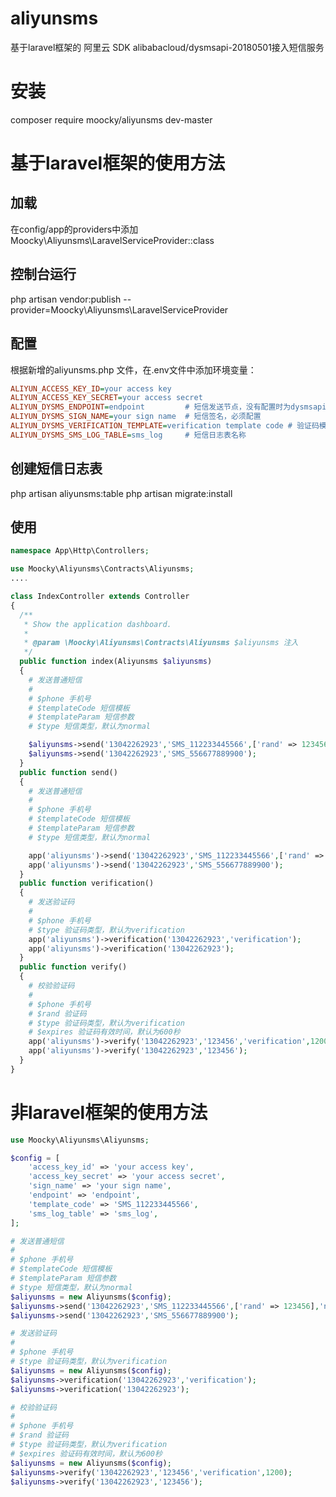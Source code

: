 # aliyunsms
基于laravel框架的 阿里云 SDK alibabacloud/dysmsapi-20180501接入短信服务

# 安装

composer require moocky/aliyunsms dev-master

# 基于laravel框架的使用方法

## 加载
在config/app的providers中添加 Moocky\Aliyunsms\LaravelServiceProvider::class

## 控制台运行

php artisan vendor:publish --provider=Moocky\Aliyunsms\LaravelServiceProvider

## 配置
根据新增的aliyunsms.php 文件，在.env文件中添加环境变量：
```INI
ALIYUN_ACCESS_KEY_ID=your access key
ALIYUN_ACCESS_KEY_SECRET=your access secret
ALIYUN_DYSMS_ENDPOINT=endpoint         # 短信发送节点，没有配置时为dysmsapi.aliyuncs.com
ALIYUN_DYSMS_SIGN_NAME=your sign name  # 短信签名，必须配置
ALIYUN_DYSMS_VERIFICATION_TEMPLATE=verification template code # 验证码模板代码，不发送验证可不配置
ALIYUN_DYSMS_SMS_LOG_TABLE=sms_log     # 短信日志表名称
```

## 创建短信日志表
php artisan aliyunsms:table
php artisan migrate:install

## 使用
```PHP
namespace App\Http\Controllers;

use Moocky\Aliyunsms\Contracts\Aliyunsms;
....

class IndexController extends Controller
{
  /**
   * Show the application dashboard.
   * 
   * @param \Moocky\Aliyunsms\Contracts\Aliyunsms $aliyunsms 注入
   */
  public function index(Aliyunsms $aliyunsms)
  {
    # 发送普通短信
    #
    # $phone 手机号
    # $templateCode 短信模板
    # $templateParam 短信参数
    # $type 短信类型，默认为normal

    $aliyunsms->send('13042262923','SMS_112233445566',['rand' => 123456],'normal');
    $aliyunsms->send('13042262923','SMS_556677889900');
  }
  public function send()
  {
    # 发送普通短信
    #
    # $phone 手机号
    # $templateCode 短信模板
    # $templateParam 短信参数
    # $type 短信类型，默认为normal

    app('aliyunsms')->send('13042262923','SMS_112233445566',['rand' => 123456],'normal');
    app('aliyunsms')->send('13042262923','SMS_556677889900');
  }
  public function verification()
  {
    # 发送验证码
    #
    # $phone 手机号
    # $type 验证码类型，默认为verification
    app('aliyunsms')->verification('13042262923','verification');
    app('aliyunsms')->verification('13042262923');
  }
  public function verify()
  {
    # 校验验证码
    #
    # $phone 手机号
    # $rand 验证码
    # $type 验证码类型，默认为verification
    # $expires 验证码有效时间，默认为600秒
    app('aliyunsms')->verify('13042262923','123456','verification',1200);
    app('aliyunsms')->verify('13042262923','123456');
  }
}
```

# 非laravel框架的使用方法

```PHP
use Moocky\Aliyunsms\Aliyunsms;

$config = [
	'access_key_id' => 'your access key',
	'access_key_secret' => 'your access secret',
	'sign_name' => 'your sign name',
	'endpoint' => 'endpoint',
	'template_code' => 'SMS_112233445566',
	'sms_log_table' => 'sms_log',
];

# 发送普通短信
#
# $phone 手机号
# $templateCode 短信模板
# $templateParam 短信参数
# $type 短信类型，默认为normal
$aliyunsms = new Aliyunsms($config);
$aliyunsms->send('13042262923','SMS_112233445566',['rand' => 123456],'normal');
$aliyunsms->send('13042262923','SMS_556677889900');

# 发送验证码
#
# $phone 手机号
# $type 验证码类型，默认为verification
$aliyunsms = new Aliyunsms($config);
$aliyunsms->verification('13042262923','verification');
$aliyunsms->verification('13042262923');

# 校验验证码
#
# $phone 手机号
# $rand 验证码
# $type 验证码类型，默认为verification
# $expires 验证码有效时间，默认为600秒
$aliyunsms = new Aliyunsms($config);
$aliyunsms->verify('13042262923','123456','verification',1200);
$aliyunsms->verify('13042262923','123456');
```